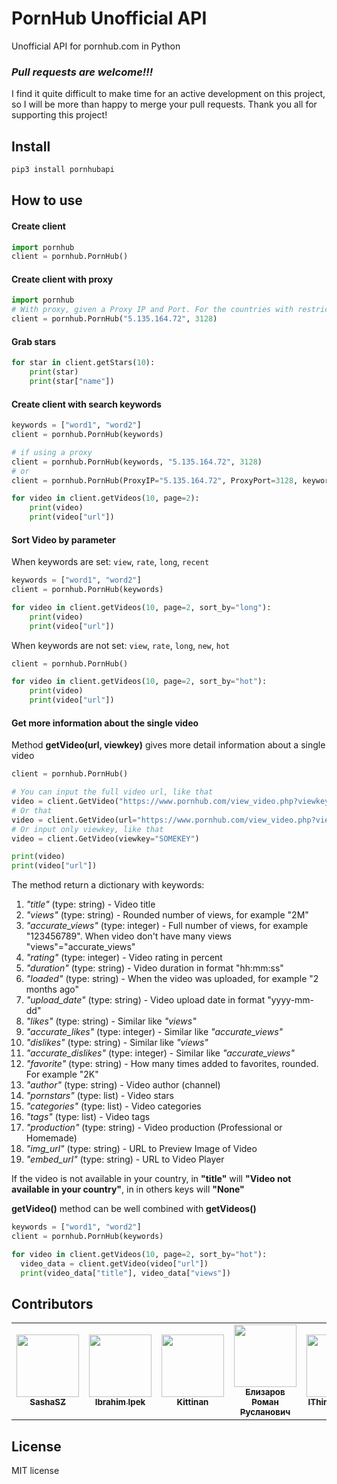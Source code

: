 # PornHub Unofficial API

Unofficial API for pornhub.com in Python

### *Pull requests are welcome!!!*

I find it quite difficult to make time for an active development on this project, so I will be more than happy to merge your pull requests. Thank you all for supporting this project!

## Install

```bash
pip3 install pornhubapi
```

## How to use

#### Create client

```python
import pornhub
client = pornhub.PornHub()
```

#### Create client with proxy

```python
import pornhub
# With proxy, given a Proxy IP and Port. For the countries with restricted access like Turkey, etc.
client = pornhub.PornHub("5.135.164.72", 3128)
```

#### Grab stars

```python
for star in client.getStars(10):
    print(star)
    print(star["name"])
```

#### Create client with search keywords

```python
keywords = ["word1", "word2"]
client = pornhub.PornHub(keywords)

# if using a proxy
client = pornhub.PornHub(keywords, "5.135.164.72", 3128)
# or
client = pornhub.PornHub(ProxyIP="5.135.164.72", ProxyPort=3128, keywords=["word1", "word2"])

for video in client.getVideos(10, page=2):
    print(video)
    print(video["url"])
```

#### Sort Video by parameter

When keywords are set: `view`, `rate`, `long`, `recent` 
```python
keywords = ["word1", "word2"]
client = pornhub.PornHub(keywords)

for video in client.getVideos(10, page=2, sort_by="long"):
    print(video)
    print(video["url"])
```

When keywords are not set: `view`, `rate`, `long`, `new`, `hot`
```python
client = pornhub.PornHub()

for video in client.getVideos(10, page=2, sort_by="hot"):
    print(video)
    print(video["url"])
```

#### Get more information about the single video

Method **getVideo(url, viewkey)** gives more detail information about a single video

```python
client = pornhub.PornHub()

# You can input the full video url, like that
video = client.GetVideo("https://www.pornhub.com/view_video.php?viewkey=SOMEKEY")
# Or that
video = client.GetVideo(url="https://www.pornhub.com/view_video.php?viewkey=SOMEKEY")
# Or input only viewkey, like that
video = client.GetVideo(viewkey="SOMEKEY")

print(video)
print(video["url"])
```

The method return a dictionary with keywords:
1. *"title"* (type: string) - Video title
2. *"views"* (type: string) - Rounded number of views, for example "2M"
3. *"accurate_views"* (type: integer) - Full number of views, for example "123456789". When video don't have many views "views"="accurate_views"
4. *"rating"* (type: integer) - Video rating in percent
5. *"duration"* (type: string) - Video duration in format "hh:mm:ss"
6. *"loaded"* (type: string) - When the video was uploaded, for example "2 months ago"
7. *"upload_date"* (type: string) - Video upload date in format "yyyy-mm-dd"
8. *"likes"* (type: string) - Similar like *"views"*
9. *"accurate_likes"* (type: integer) - Similar like *"accurate_views"*
10. *"dislikes"* (type: string) - Similar like *"views"*
11. *"accurate_dislikes"* (type: integer) - Similar like *"accurate_views"*
12. *"favorite"* (type: string) - How many times added to favorites, rounded. For example "2K"
13. *"author"* (type: string) - Video author (channel)
14. *"pornstars"* (type: list) - Video stars
15. *"categories"* (type: list) - Video categories
16. *"tags"* (type: list) - Video tags
17. *"production"* (type: string) - Video production (Professional or Homemade)
18. *"img_url"* (type: string) - URL to Preview Image of Video
19. *"embed_url"* (type: string) - URL to Video Player

If the video is not available in your country, in **"title"** will **"Video not available in your country"**, in in others keys will **"None"**

**getVideo()** method can be well combined with **getVideos()**
```python
keywords = ["word1", "word2"]
client = pornhub.PornHub(keywords)

for video in client.getVideos(10, page=2, sort_by="hot"):
  video_data = client.getVideo(video["url"])
  print(video_data["title"], video_data["views"])
```

## Contributors

<table>
  <tr>
    <td align="center"><a href="https://github.com/SashaSZ"><img src="https://avatars.githubusercontent.com/u/88130296?v=4" width="100px;" alt=""/><br /><sub><b>SashaSZ</b></sub></a><br /></td>
    <td align="center"><a href="https://github.com/CprogrammerIbrahim"><img src="https://avatars1.githubusercontent.com/u/40497100?s=400&v=4" width="100px;" alt=""/><br /><sub><b>Ibrahim Ipek</b></sub></a><br /></td>
    <td align="center"><a href="https://github.com/kittinan"><img src="https://avatars0.githubusercontent.com/u/144775?s=400&v=4" width="100px;" alt=""/><br /><sub><b>Kittinan</b></sub></a><br /></td>
    <td align="center"><a href="https://github.com/fantomnotabene"><img src="https://avatars2.githubusercontent.com/u/9576189?s=460&u=7a9639ad287e7070220b22975dbab87b0228611f&v=4" width="100px;" alt=""/><br /><sub><b>Елизаров Роман Русланович</b></sub></a><br /></td>
    <td align="center"><a href="https://github.com/IThinkImOKAY"><img src="https://avatars3.githubusercontent.com/u/61555147?s=460&u=34c57df77de20121b0e298effe4092e32dd16ee1&v=4" width="100px;" alt=""/><br /><sub><b>IThinkImOKAY</b></sub></a><br /></td>
  </tr>
<table>

## License

MIT license
